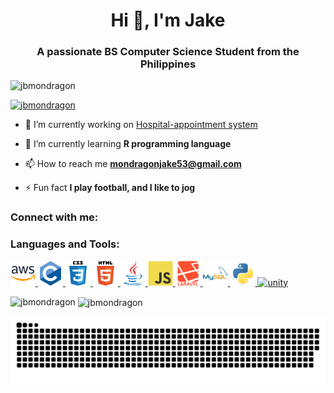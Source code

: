 <h1 align="center">Hi 👋, I'm Jake</h1>
<h3 align="center">A passionate BS Computer Science Student from the Philippines</h3>

<p align="left"> <img src="https://komarev.com/ghpvc/?username=jbmondragon&label=Profile%20views&color=0e75b6&style=flat" alt="jbmondragon" /> </p>

<p align="left"> <a href="https://github.com/ryo-ma/github-profile-trophy"><img src="https://github-profile-trophy.vercel.app/?username=jbmondragon" alt="jbmondragon" /></a> </p>

- 🔭 I’m currently working on [Hospital-appointment system](https://github.com/jbmondragon/Hospital-Appointment-System.git)

- 🌱 I’m currently learning **R programming language**

- 📫 How to reach me **mondragonjake53@gmail.com**

- ⚡ Fun fact **I play football, and I like to jog**

<h3 align="left">Connect with me:</h3>
<p align="left">
</p>

<h3 align="left">Languages and Tools:</h3>
<p align="left"> <a href="https://aws.amazon.com" target="_blank" rel="noreferrer"> <img src="https://raw.githubusercontent.com/devicons/devicon/master/icons/amazonwebservices/amazonwebservices-original-wordmark.svg" alt="aws" width="40" height="40"/> </a> <a href="https://www.cprogramming.com/" target="_blank" rel="noreferrer"> <img src="https://raw.githubusercontent.com/devicons/devicon/master/icons/c/c-original.svg" alt="c" width="40" height="40"/> </a> <a href="https://www.w3schools.com/css/" target="_blank" rel="noreferrer"> <img src="https://raw.githubusercontent.com/devicons/devicon/master/icons/css3/css3-original-wordmark.svg" alt="css3" width="40" height="40"/> </a> <a href="https://www.w3.org/html/" target="_blank" rel="noreferrer"> <img src="https://raw.githubusercontent.com/devicons/devicon/master/icons/html5/html5-original-wordmark.svg" alt="html5" width="40" height="40"/> </a> <a href="https://www.java.com" target="_blank" rel="noreferrer"> <img src="https://raw.githubusercontent.com/devicons/devicon/master/icons/java/java-original.svg" alt="java" width="40" height="40"/> </a> <a href="https://developer.mozilla.org/en-US/docs/Web/JavaScript" target="_blank" rel="noreferrer"> <img src="https://raw.githubusercontent.com/devicons/devicon/master/icons/javascript/javascript-original.svg" alt="javascript" width="40" height="40"/> </a> <a href="https://laravel.com/" target="_blank" rel="noreferrer"> <img src="https://raw.githubusercontent.com/devicons/devicon/master/icons/laravel/laravel-plain-wordmark.svg" alt="laravel" width="40" height="40"/> </a> <a href="https://www.mysql.com/" target="_blank" rel="noreferrer"> <img src="https://raw.githubusercontent.com/devicons/devicon/master/icons/mysql/mysql-original-wordmark.svg" alt="mysql" width="40" height="40"/> </a> <a href="https://www.python.org" target="_blank" rel="noreferrer"> <img src="https://raw.githubusercontent.com/devicons/devicon/master/icons/python/python-original.svg" alt="python" width="40" height="40"/> </a> <a href="https://unity.com/" target="_blank" rel="noreferrer"> <img src="https://www.vectorlogo.zone/logos/unity3d/unity3d-icon.svg" alt="unity" width="40" height="40"/> </a> </p>

<p><img align="left" src="https://github-readme-stats.vercel.app/api/top-langs?username=jbmondragon&show_icons=true&locale=en&layout=compact" alt="jbmondragon" /></p>

<p>&nbsp;<img align="center" src="https://github-readme-stats.vercel.app/api?username=jbmondragon&show_icons=true&locale=en" alt="jbmondragon" /></p>

<picture>
  <source media="(prefers-color-scheme: dark)" srcset="https://raw.githubusercontent.com/jbmondragon/jbmondragon/output/github-snake-dark.svg" />
  <source media="(prefers-color-scheme: light)" srcset="https://raw.githubusercontent.com/jbmondragon/jbmondragon/output/github-snake.svg" />
  <img alt="github-snake" src="https://raw.githubusercontent.com/jbmondragon/jbmondragon/output/github-snake.svg" />
</picture>
